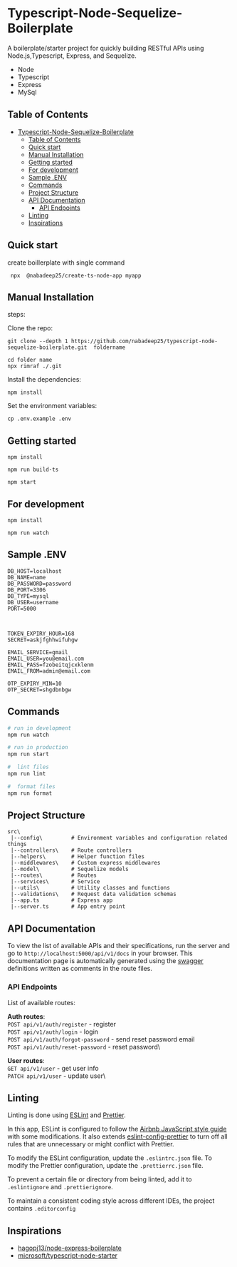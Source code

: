 # Typescript-Node-Sequelize-Boilerplate

A boilerplate/starter project for quickly building RESTful APIs using Node.js,Typescript, Express, and Sequelize.


- Node 
- Typescript
- Express
- MySql

## Table of Contents

- [Typescript-Node-Sequelize-Boilerplate](#typescript-node-sequelize-boilerplate)
  - [Table of Contents](#table-of-contents)
  - [Quick start](#quick-start)
  - [Manual Installation](#manual-installation)
  - [Getting started](#getting-started)
  - [For development](#for-development)
  - [Sample .ENV](#sample-env)
  - [Commands](#commands)
  - [Project Structure](#project-structure)
  - [API Documentation](#api-documentation)
    - [API Endpoints](#api-endpoints)
  - [Linting](#linting)
  - [Inspirations](#inspirations)



## Quick start

create boillerplate with single command
```
 npx  @nabadeep25/create-ts-node-app myapp

```



## Manual Installation

steps:

Clone the repo:

```
git clone --depth 1 https://github.com/nabadeep25/typescript-node-sequelize-boilerplate.git  foldername

cd folder name
npx rimraf ./.git
```

Install the dependencies:

```
npm install
```

Set the environment variables:

```
cp .env.example .env

```
## Getting started

```
npm install

npm run build-ts

npm start

```

## For development

```
npm install

npm run watch

```

## Sample .ENV
```
DB_HOST=localhost
DB_NAME=name
DB_PASSWORD=password
DB_PORT=3306
DB_TYPE=mysql
DB_USER=username
PORT=5000



TOKEN_EXPIRY_HOUR=168
SECRET=askjfghhwifuhgw

EMAIL_SERVICE=gmail
EMAIL_USER=you@email.com
EMAIL_PASS=fzobeitqjcxklenm
EMAIL_FROM=admin@email.com

OTP_EXPIRY_MIN=10
OTP_SECRET=shgdbnbgw

```




## Commands


```bash
# run in development
npm run watch

# run in production
npm run start

#  lint files
npm run lint

#  format files
npm run format

```




## Project Structure

```
src\
 |--config\         # Environment variables and configuration related things
 |--controllers\    # Route controllers 
 |--helpers\        # Helper function files
 |--middlewares\    # Custom express middlewares
 |--model\          # Sequelize models 
 |--routes\         # Routes
 |--services\       # Service 
 |--utils\          # Utility classes and functions
 |--validations\    # Request data validation schemas
 |--app.ts          # Express app
 |--server.ts       # App entry point
```

## API Documentation

To view the list of available APIs and their specifications, run the server and go to `http://localhost:5000/api/v1/docs` in your browser. This documentation page is automatically generated using the [swagger](https://swagger.io/) definitions written as comments in the route files.

### API Endpoints

List of available routes:

**Auth routes**:\
`POST api/v1/auth/register` - register\
`POST api/v1/auth/login` - login\
`POST api/v1/auth/forgot-password` - send reset password email\
`POST api/v1/auth/reset-password` - reset password\


**User routes**:\
`GET api/v1/user` - get user info\
`PATCH api/v1/user` - update user\


## Linting

Linting is done using [ESLint](https://eslint.org/) and [Prettier](https://prettier.io).

In this app, ESLint is configured to follow the [Airbnb JavaScript style guide](https://github.com/airbnb/javascript/tree/master/packages/eslint-config-airbnb-base) with some modifications. It also extends [eslint-config-prettier](https://github.com/prettier/eslint-config-prettier) to turn off all rules that are unnecessary or might conflict with Prettier.

To modify the ESLint configuration, update the `.eslintrc.json` file. To modify the Prettier configuration, update the `.prettierrc.json` file.

To prevent a certain file or directory from being linted, add it to `.eslintignore` and `.prettierignore`.

To maintain a consistent coding style across different IDEs, the project contains `.editorconfig`



## Inspirations
- [hagopj13/node-express-boilerplate](https://github.com/hagopj13/node-express-boilerplate)
- [microsoft/typescript-node-starter](https://github.com/microsoft/TypeScript-Node-Starter)





